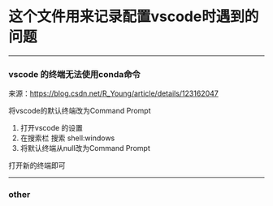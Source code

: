 # 这个文件用来记录配置vscode时遇到的问题


***
### vscode 的终端无法使用conda命令
来源：https://blog.csdn.net/R_Young/article/details/123162047

将vscode的默认终端改为Command Prompt

1. 打开vscode 的设置
2. 在搜索栏 搜索 shell:windows
3. 将默认终端从null改为Command Prompt
   
打开新的终端即可

***
### other
